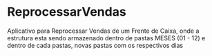 # ReprocessarVendas
Aplicativo para Reprocessar Vendas de um Frente de Caixa, onde a estrutura esta sendo armazenado dentro de pastas MESES (01 - 12) e dentro de cada pastas, novas pastas com os respectivos dias 
